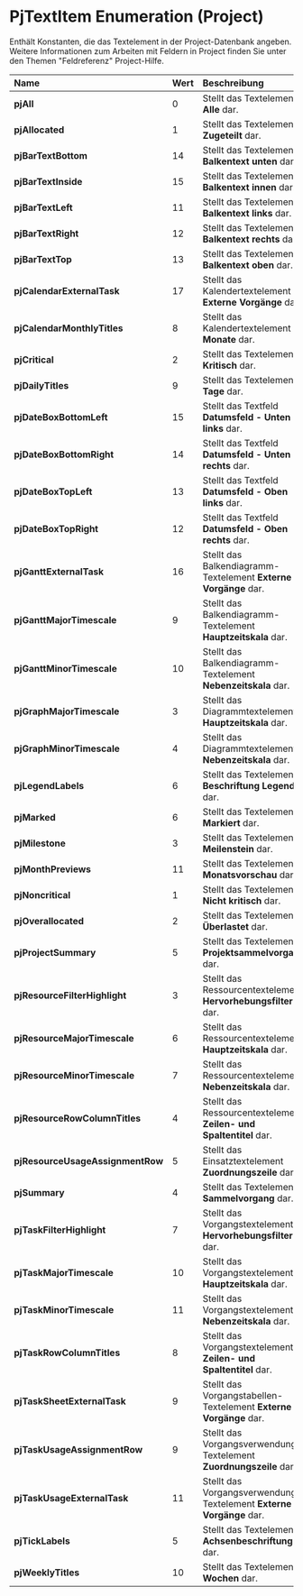 
# PjTextItem Enumeration (Project)

Enthält Konstanten, die das Textelement in der Project-Datenbank angeben. Weitere Informationen zum Arbeiten mit Feldern in Project finden Sie unter den Themen "Feldreferenz" Project-Hilfe.



|**Name**|**Wert**|**Beschreibung**|
|:-----|:-----|:-----|
|**pjAll**|0|Stellt das Textelement  **Alle** dar.|
|**pjAllocated**|1|Stellt das Textelement  **Zugeteilt** dar.|
|**pjBarTextBottom**|14|Stellt das Textelement  **Balkentext unten** dar.|
|**pjBarTextInside**|15|Stellt das Textelement  **Balkentext innen** dar.|
|**pjBarTextLeft**|11|Stellt das Textelement  **Balkentext links** dar.|
|**pjBarTextRight**|12|Stellt das Textelement  **Balkentext rechts** dar.|
|**pjBarTextTop**|13|Stellt das Textelement  **Balkentext oben** dar.|
|**pjCalendarExternalTask**|17|Stellt das Kalendertextelement  **Externe Vorgänge** dar.|
|**pjCalendarMonthlyTitles**|8|Stellt das Kalendertextelement  **Monate** dar.|
|**pjCritical**|2|Stellt das Textelement  **Kritisch** dar.|
|**pjDailyTitles**|9|Stellt das Textelement  **Tage** dar.|
|**pjDateBoxBottomLeft**|15|Stellt das Textfeld  **Datumsfeld - Unten links** dar.|
|**pjDateBoxBottomRight**|14|Stellt das Textfeld  **Datumsfeld - Unten rechts** dar.|
|**pjDateBoxTopLeft**|13|Stellt das Textfeld  **Datumsfeld - Oben links** dar.|
|**pjDateBoxTopRight**|12|Stellt das Textfeld  **Datumsfeld - Oben rechts** dar.|
|**pjGanttExternalTask**|16|Stellt das Balkendiagramm-Textelement  **Externe Vorgänge** dar.|
|**pjGanttMajorTimescale**|9|Stellt das Balkendiagramm-Textelement  **Hauptzeitskala** dar.|
|**pjGanttMinorTimescale**|10|Stellt das Balkendiagramm-Textelement  **Nebenzeitskala** dar.|
|**pjGraphMajorTimescale**|3|Stellt das Diagrammtextelement  **Hauptzeitskala** dar.|
|**pjGraphMinorTimescale**|4|Stellt das Diagrammtextelement  **Nebenzeitskala** dar.|
|**pjLegendLabels**|6|Stellt das Textelement  **Beschriftung Legende** dar.|
|**pjMarked**|6|Stellt das Textelement  **Markiert** dar.|
|**pjMilestone**|3|Stellt das Textelement  **Meilenstein** dar.|
|**pjMonthPreviews**|11|Stellt das Textelement  **Monatsvorschau** dar.|
|**pjNoncritical**|1|Stellt das Textelement  **Nicht kritisch** dar.|
|**pjOverallocated**|2|Stellt das Textelement  **Überlastet** dar.|
|**pjProjectSummary**|5|Stellt das Textelement  **Projektsammelvorgang** dar.|
|**pjResourceFilterHighlight**|3|Stellt das Ressourcentextelement  **Hervorhebungsfilter** dar.|
|**pjResourceMajorTimescale**|6|Stellt das Ressourcentextelement  **Hauptzeitskala** dar.|
|**pjResourceMinorTimescale**|7|Stellt das Ressourcentextelement  **Nebenzeitskala** dar.|
|**pjResourceRowColumnTitles**|4|Stellt das Ressourcentextelement  **Zeilen- und Spaltentitel** dar.|
|**pjResourceUsageAssignmentRow**|5|Stellt das Einsatztextelement  **Zuordnungszeile** dar.|
|**pjSummary**|4|Stellt das Textelement  **Sammelvorgang** dar.|
|**pjTaskFilterHighlight**|7|Stellt das Vorgangstextelement  **Hervorhebungsfilter** dar.|
|**pjTaskMajorTimescale**|10|Stellt das Vorgangstextelement  **Hauptzeitskala** dar.|
|**pjTaskMinorTimescale**|11|Stellt das Vorgangstextelement  **Nebenzeitskala** dar.|
|**pjTaskRowColumnTitles**|8|Stellt das Vorgangstextelement  **Zeilen- und Spaltentitel** dar.|
|**pjTaskSheetExternalTask**|9|Stellt das Vorgangstabellen-Textelement  **Externe Vorgänge** dar.|
|**pjTaskUsageAssignmentRow**|9|Stellt das Vorgangsverwendungs-Textelement  **Zuordnungszeile** dar.|
|**pjTaskUsageExternalTask**|11|Stellt das Vorgangsverwendungs-Textelement  **Externe Vorgänge** dar.|
|**pjTickLabels**|5|Stellt das Textelement  **Achsenbeschriftung** dar.|
|**pjWeeklyTitles**|10|Stellt das Textelement  **Wochen** dar.|
